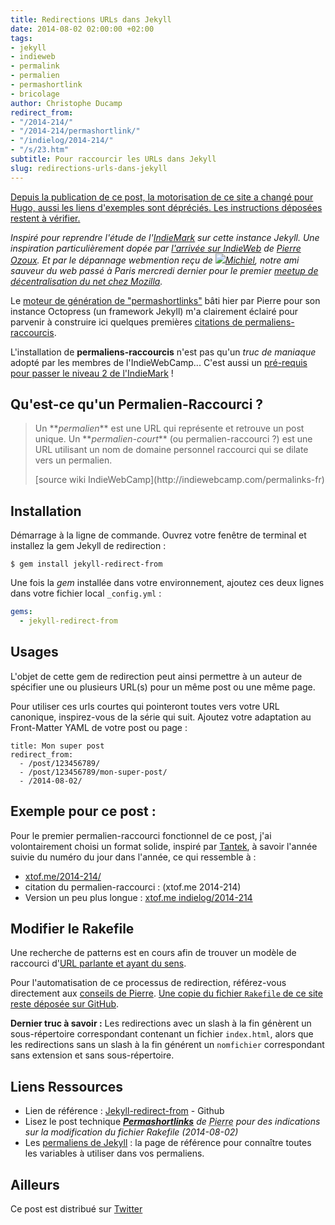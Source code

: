 ```yaml
---
title: Redirections URLs dans Jekyll
date: 2014-08-02 02:00:00 +02:00
tags:
- jekyll
- indieweb
- permalink
- permalien
- permashortlink
- bricolage
author: Christophe Ducamp
redirect_from:
- "/2014-214/"
- "/2014-214/permashortlink/"
- "/indielog/2014-214/"
- "/s/23.htm"
subtitle: Pour raccourcir les URLs dans Jekyll
slug: redirections-urls-dans-jekyll
---
```

<ins>Depuis la publication de ce post, la motorisation  de ce site a changé pour Hugo, aussi les liens d'exemples sont dépréciés. Les instructions déposées restent à vérifier.</ins>


*Inspiré pour reprendre l'étude de l'[IndieMark](http://indiewebcamp.com/IndieMark) sur cette instance Jekyll. Une inspiration particulièrement dopée par [l'arrivée sur IndieWeb](http://www.pierre-o.fr/blog/2014/07/30/indieweb/) de <a rel="colleague" title="Pierre Ozoux" href="http://www.pierre-o.fr/" class="h-card microcard">Pierre Ozoux</a>. Et par le dépannage webmention reçu de <span class="h-card microcard" rel="muse friend met"><img class="u-photo" src="https://michielbdejong.com/file/f7e5f8d753328f3c322bb03457e04666/thumb.jpg" />[Michiel](https://michielbdejong.com/)</span>, notre ami sauveur du web passé à Paris <time datetime="2014-07-30">mercredi dernier</time> pour le premier [meetup de décentralisation du net chez Mozilla](http://www.meetup.com/Paris-Meetup-pour-la-decentralisation-dInternet/events/193618842/).*

Le [moteur de génération de "permashortlinks"](http://www.pierre-o.fr/blog/2014/08/02/permashortlinks/) bâti hier par Pierre pour son instance Octopress (un framework Jekyll) m'a clairement éclairé pour parvenir à construire ici quelques premières [citations de permaliens-raccourcis](http://indiewebcamp.com/permashortcitation).

L'installation de **permaliens-raccourcis** n'est pas qu'un *truc de maniaque* adopté par les membres de l'IndieWebCamp... C'est aussi un [pré-requis pour passer le niveau 2 de l'IndieMark](http://indiewebcamp.com/IndieMark#Level_2_syndication) ! 

## Qu'est-ce qu'un Permalien-Raccourci ?

<blockquote><p>Un **<dfn>permalien</dfn>** est une URL qui représente et retrouve un post unique. Un **<dfn>permalien-court</dfn>** (ou permalien-raccourci ?) est une URL utilisant un nom de domaine personnel raccourci qui se dilate vers un permalien.</p>
<footer class="p-name u-url">[source wiki IndieWebCamp](http://indiewebcamp.com/permalinks-fr)</footer>
</blockquote>


## Installation 

Démarrage à la ligne de commande. Ouvrez votre fenêtre de terminal et installez la gem Jekyll de redirection :

    $ gem install jekyll-redirect-from

Une fois la *gem* installée dans votre environnement, ajoutez ces deux lignes dans votre fichier local `_config.yml` :

```yaml
gems:
  - jekyll-redirect-from
```

## Usages

L'objet de cette gem de redirection peut ainsi permettre à un auteur de spécifier une ou plusieurs URL(s) pour un même post ou une même page.

Pour utiliser ces urls courtes qui pointeront toutes vers votre URL canonique, inspirez-vous de la série qui suit. 
Ajoutez votre adaptation au Front-Matter YAML de votre post ou page : 

```
title: Mon super post
redirect_from:
  - /post/123456789/
  - /post/123456789/mon-super-post/
  - /2014-08-02/
```

## Exemple pour ce post : 

Pour le premier permalien-raccourci fonctionnel de ce post, j'ai volontairement choisi un format solide, inspiré par <span class="h-card">[Tantek](http://tantek.com/)</span>, à savoir l'année suivie du numéro du jour dans l'année, ce qui ressemble à :  

- [xtof.me/2014-214/](http://xtof.me/2014-214/) 
- citation du permalien-raccourci : (xtof.me 2014-214)
- Version un peu plus longue : [xtof.me indielog/2014-214](http://xtof.me/indielog/2014-214) 

## Modifier le Rakefile

Une recherche de patterns est en cours afin de trouver un modèle de raccourci d'[URL parlante et ayant du sens](http://christopheducamp.com/b/2013-04-14/les-urls-sont-pour-les-humains/). 

Pour l'automatisation de ce processus de redirection, référez-vous directement aux [conseils de Pierre](http://www.pierre-o.fr/blog/2014/08/02/permashortlinks/). [Une copie du fichier `Rakefile` de ce site reste déposée sur GitHub](https://github.com/ChristopheDucamp/christopheducamp.github.io/blob/master/rakefile).  

**Dernier truc à savoir :** Les redirections avec un slash à la fin génèrent un sous-répertoire correspondant contenant un fichier `index.html`, alors que les redirections sans un slash à la fin générent un `nomfichier` correspondant sans extension et sans sous-répertoire.

## Liens Ressources 
- Lien de référence : [Jekyll-redirect-from](https://github.com/jekyll/jekyll-redirect-from) - Github
- Lisez le post technique <cite class="h-cite">**<span class="url p-name">[Permashortlinks](http://www.pierre-o.fr/blog/2014/08/02/permashortlinks/)</span>** de <abbr class="p-author h-card" title="Pierre Ozoux">Pierre</abbr> pour des indications sur la modification du fichier Rakefile (<time class="dt-published">2014-08-02</time>)</cite> 
- Les [permaliens de Jekyll](http://jekyllrb.com/docs/permalinks/) : la page de référence pour connaître toutes les variables à utiliser dans vos permaliens.

## Ailleurs  
Ce post est distribué sur <a href="https://twitter.com/xtof_fr/status/495695580291928064" rel="syndication" class="u-syndication">Twitter</a>
